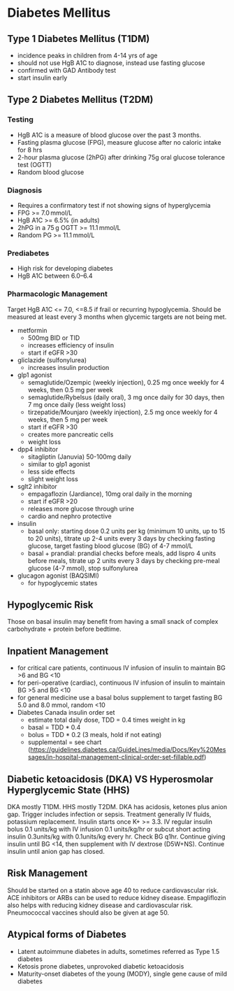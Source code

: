 # Diabetes Mellitus

## Type 1 Diabetes Mellitus (T1DM)
- incidence peaks in children from 4-14 yrs of age
- should not use HgB A1C to diagnose, instead use fasting glucose
- confirmed with GAD Antibody test
- start insulin early

## Type 2 Diabetes Mellitus (T2DM)

### Testing
- HgB A1C is a measure of blood glucose over the past 3 months.
- Fasting plasma glucose (FPG), measure glucose after no caloric intake for 8 hrs
- 2-hour plasma glucose (2hPG) after drinking 75g oral glucose tolerance test (OGTT)
- Random blood glucose

### Diagnosis
- Requires a confirmatory test if not showing signs of hyperglycemia
- FPG >= 7.0 mmol/L
- HgB A1C >= 6.5% (in adults)
- 2hPG in a 75 g OGTT >= 11.1 mmol/L
- Random PG >= 11.1 mmol/L

### Prediabetes
- High risk for developing diabetes
- HgB A1C between 6.0–6.4

### Pharmacologic Management
Target HgB A1C <= 7.0, <=8.5 if frail or recurring hypoglycemia. Should be measured at least every 3 months when glycemic targets are not being met.

- metformin
    - 500mg BID or TID
    - increases efficiency of insulin
    - start if eGFR >30
- gliclazide (sulfonylurea)
    - increases insulin production
- glp1 agonist
    - semaglutide/Ozempic (weekly injection), 0.25 mg once weekly for 4 weeks, then 0.5 mg per week
    - semaglutide/Rybelsus (daily oral), 3 mg once daily for 30 days, then 7 mg once daily (less weight loss)
    - tirzepatide/Mounjaro (weekly injection), 2.5 mg once weekly for 4 weeks, then 5 mg per week
    - start if eGFR >30
    - creates more pancreatic cells
    - weight loss
-  dpp4 inhibitor
    - sitagliptin (Januvia) 50-100mg daily
    - similar to glp1 agonist
    - less side effects
    - slight weight loss
-  sglt2 inhibitor
    - empagaflozin (Jardiance), 10mg oral daily in the morning
    - start if eGFR >20
    - releases more glucose through urine
    - cardio and nephro protective
- insulin
    - basal only: starting dose 0.2 units per kg (minimum 10 units, up to 15 to 20 units), titrate up 2-4 units every 3 days by checking fasting glucose, target fasting blood glucose (BG) of 4-7 mmol/L
    - basal + prandial: prandial checks before meals, add lispro 4 units before meals, titrate up 2 units every 3 days by checking pre-meal glucose (4-7 mmol), stop sulfonylurea
- glucagon agonist (BAQSIMI)
    - for hypoglycemic states

## Hypoglycemic Risk
Those on basal insulin may benefit from having a small snack of complex carbohydrate + protein before bedtime.

## Inpatient Management
- for critical care patients, continuous IV infusion of insulin to maintain BG >6 and BG <10
- for peri-operative (cardiac), continuous IV infusion of insulin to maintain BG >5 and BG <10
- for general medicine use a basal bolus supplement to target fasting BG 5.0 and 8.0 mmol, random <10
- Diabetes Canada insulin order set 
    - estimate total daily dose, TDD = 0.4 times weight in kg
    - basal = TDD * 0.4
    - bolus = TDD * 0.2 (3 meals, hold if not eating)
    - supplemental = see chart (https://guidelines.diabetes.ca/GuideLines/media/Docs/Key%20Messages/in-hospital-management-clinical-order-set-fillable.pdf)

## Diabetic ketoacidosis (DKA) VS Hyperosmolar Hyperglycemic State (HHS)
DKA mostly T1DM. HHS mostly T2DM. DKA has acidosis, ketones plus anion gap. Trigger includes infection or sepsis. Treatment generally IV fluids, potassium replacement. Insulin starts once K+ >= 3.3. IV regular insulin bolus 0.1 units/kg with IV infusion 0.1 units/kg/hr or subcut short acting insulin 0.3units/kg with 0.1units/kg every hr. Check BG q1hr. Continue giving insulin until BG <14, then supplement with IV dextrose (D5W+NS). Continue insulin until anion gap has closed.

## Risk Management
Should be started on a statin above age 40 to reduce cardiovascular risk. ACE inhibitors or ARBs can be used to reduce kidney disease. Empagliflozin also helps with reducing kidney disease and cardiovascular risk. Pneumococcal vaccines should also be given at age 50.

## Atypical forms of Diabetes
- Latent autoimmune diabetes in adults, sometimes referred as Type 1.5 diabetes
- Ketosis prone diabetes, unprovoked diabetic ketoacidosis
- Maturity-onset diabetes of the young (MODY), single gene cause of mild diabetes
